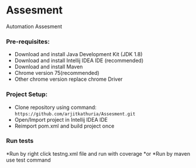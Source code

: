 # Assesment
Automation Assesment

### Pre-requisites: ###
* Download and install Java Development Kit (JDK 1.8)
* Download and install Intellij IDEA IDE (recommended)
* Download and install Maven
* Chrome version 75(recommended) 
* Other chrome version replace chrome Driver

### Project Setup: ###

* Clone repository using command: `https://github.com/arjitkathuria/Assesment.git`
* Open/Import project in Intellij IDEA IDE
* Reimport pom.xml and build project once

### Run tests ###
*Run by right click testng.xml file and run with coverage
*or
*Run by maven use test command